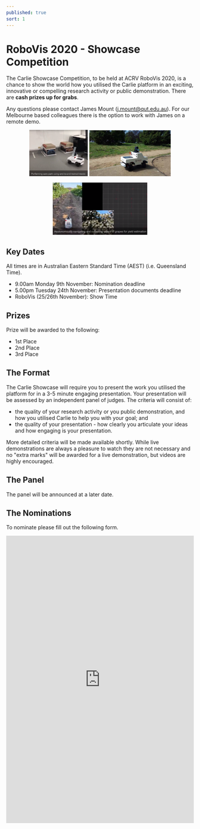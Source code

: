 ```yaml
---
published: true
sort: 1
---
```


# RoboVis 2020 - Showcase Competition

The Carlie Showcase Competition, to be held at ACRV RoboVis 2020, is a chance to show the world how you utilised the Carlie platform in an exciting, innovative or compelling research activity or public demonstration. There are **cash prizes up for grabs**.

Any questions please contact James Mount (j.mount@qut.edu.au). For our Melbourne based colleagues there is the option to work with James on a remote demo.

<figure float="center" style="margin-bottom: 0.2em; display: block; text-align: center">
    <img src="assets/AutoPark.png" width="37%">
    <img src="assets/ANU_Project.png" width="51.5%">
</figure>
<figure float="center" style="margin-bottom: 2em; display: block; text-align: center">
    <img src="assets/Vineyard_Car.png" width="60%">
</figure>

## Key Dates

All times are in Australian Eastern Standard Time (AEST) (i.e. Queensland Time).

- 9.00am Monday 9th November: Nomination deadline
- 5.00pm Tuesday 24th November: Presentation documents deadline
- RoboVis (25/26th November): Show Time

## Prizes
Prize will be awarded to the following:

- 1st Place
- 2nd Place
- 3rd Place

## The Format

The Carlie Showcase will require you to present the work you utilised the platform for in a 3-5 minute engaging presentation. Your presentation will be assessed by an independent panel of judges. The criteria will consist of:

- the quality of your research activity or you public demonstration, and how you utilised Carlie to help you with your goal; and
- the quality of your presentation - how clearly you articulate your ideas and how engaging is your presentation.

More detailed criteria will be made available shortly. While live demonstrations are always a pleasure to watch they are not necessary and no "extra marks" will be awarded for a live demonstration, but videos are highly encouraged. 

## The Panel

The panel will be announced at a later date.

## The Nominations

To nominate please fill out the following form.

<div>
<iframe style="width: 100%; height: 55em; margin: 0 auto;" src="https://docs.google.com/forms/d/e/1FAIpQLSdTuPpxdQ8Kk0sFvviIXIoKVwXMuP8IAC8rHusO_ftFtyhORA/viewform?embedded=true" frameborder="0">Loading…</iframe>
</div>
    
